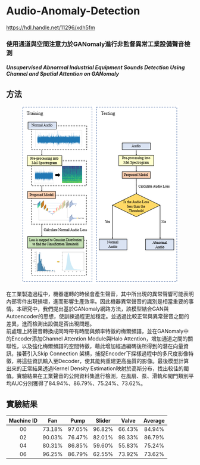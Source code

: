 # Audio-Anomaly-Detection
<https://hdl.handle.net/11296/xdh5fm>
### 使用通道與空間注意力於GANomaly進行非監督異常工業設備聲音檢測
##### Unsupervised Abnormal Industrial Equipment Sounds Detection Using Channel and Spatial Attention on GANomaly

## 方法
<div align=center>
<img src="https://github.com/karta13373580/Audio-Anomaly-Detection/blob/main/result_photo/github_photo/1.PNG">
</div>

在工業製造過程中，機器運轉的時候會產生聲音，其中所出現的異常聲響可能表明內部零件出現損壞，進而影響生產效率。因此機器異常聲音的識別是相當重要的事情。本研究中，我們提出基於GANomaly網路方法，該模型結合GAN與Autoencoder的思想，使訓練過程更加穩定。並透過比較正常與異常聲音之間的差異，進而檢測出設備是否出現問題。  
前處理上將聲音轉換成同時帶有時間與頻率特徵的梅爾頻譜，並在GANomaly中的Encoder添加Channel Attention Module與Halo Attention，增加通道之間的關聯性，以及強化梅爾頻譜的空間特徵，藉此增加經過編碼後所得到的潛在向量資訊，接著引入Skip Connection 架構，捕捉Encoder下採樣過程中的多尺度影像特徵，將這些資訊輸入至Decoder，使其能夠重建更高品質的影像。最後模型計算出來的正常結果透過Kernel Density Estimation映射於高斯分布，找出較佳的閥值。實驗結果在工業聲音的公開資料集進行檢測，在風扇、泵、滑軌和閥門類別平均AUC分別獲得了84.94%、86.79%、75.24%、73.62%。

## 實驗結果
| Machine ID | Fan | Pump | Slider | Valve | Average |
| :----: | :----: | :----: | :----: | :----: | :----: |
| 00 | 73.18% | 97.05% | 96.82% | 66.43% | 84.94% |
| 02 | 90.03% | 76.47% | 82.01% | 98.33% | 86.79% |
| 04 | 80.31% | 86.85% | 59.60% | 55.83% | 75.24% |
| 06 | 96.25% | 86.79% | 62.55% | 73.92% | 73.62% |
